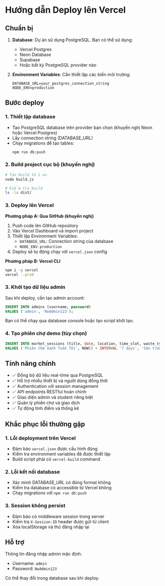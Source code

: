 # Hướng dẫn Deploy lên Vercel

## Chuẩn bị

1. **Database**: Dự án sử dụng PostgreSQL. Bạn có thể sử dụng:
   - Vercel Postgres
   - Neon Database
   - Supabase
   - Hoặc bất kỳ PostgreSQL provider nào

2. **Environment Variables**: Cần thiết lập các biến môi trường:
   ```
   DATABASE_URL=your_postgres_connection_string
   NODE_ENV=production
   ```

## Bước deploy

### 1. Thiết lập database

- Tạo PostgreSQL database trên provider bạn chọn (khuyến nghị Neon hoặc Vercel Postgres)
- Lấy connection string (DATABASE_URL)
- Chạy migrations để tạo tables:
  ```bash
  npm run db:push
  ```

### 2. Build project cục bộ (khuyến nghị)

```bash
# Tạo build tối ưu
node build.js

# Kiểm tra build
ls -la dist/
```

### 3. Deploy lên Vercel

**Phương pháp A: Qua GitHub (khuyến nghị)**
1. Push code lên GitHub repository
2. Vào Vercel Dashboard và import project
3. Thiết lập Environment Variables:
   - `DATABASE_URL`: Connection string của database
   - `NODE_ENV`: `production`
4. Deploy sẽ tự động chạy với `vercel.json` config

**Phương pháp B: Vercel CLI**
```bash
npm i -g vercel
vercel --prod
```

### 3. Khởi tạo dữ liệu admin

Sau khi deploy, cần tạo admin account:

```sql
INSERT INTO admins (username, password) 
VALUES ('admin', 'NoAdmin123');
```

Bạn có thể chạy qua database console hoặc tạo script khởi tạo.

### 4. Tạo phiên chợ demo (tùy chọn)

```sql
INSERT INTO market_sessions (title, date, location, time_slot, waste_types, gifts) 
VALUES ('Phiên Chợ Xanh Tuần Tới', NOW() + INTERVAL '7 days', 'Sân trước thư viện trường', '8:00 - 17:00', 'Giấy, nhựa, kim loại, chai lọ', 'Cây xanh, túi vải, đồ dùng học tập');
```

## Tính năng chính

- ✅ Đồng bộ dữ liệu real-time qua PostgreSQL
- ✅ Hỗ trợ nhiều thiết bị và người dùng đồng thời
- ✅ Authentication với session management
- ✅ API endpoints RESTful hoàn chỉnh
- ✅ Giao diện admin và student riêng biệt
- ✅ Quản lý phiên chợ và giao dịch
- ✅ Tự động tính điểm và thống kê

## Khắc phục lỗi thường gặp

### 1. Lỗi deployment trên Vercel
- Đảm bảo `vercel.json` được cấu hình đúng
- Kiểm tra environment variables đã được thiết lập
- Build script phải có `vercel-build` command

### 2. Lỗi kết nối database
- Xác minh DATABASE_URL có đúng format không
- Kiểm tra database có accessible từ Vercel không
- Chạy migrations với `npm run db:push`

### 3. Session không persist
- Đảm bảo có middleware session trong server
- Kiểm tra `X-Session-ID` header được gửi từ client
- Xóa localStorage và thử đăng nhập lại

## Hỗ trợ

Thông tin đăng nhập admin mặc định:
- Username: `admin`
- Password: `NoAdmin123`

Có thể thay đổi trong database sau khi deploy.